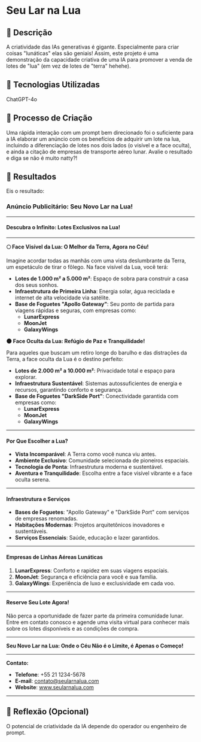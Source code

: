 # Seu Lar na Lua

## 📒 Descrição
A criatividade das IAs generativas é gigante. Especialmente para criar coisas "lunáticas" elas são geniais! Assim, este projeto é uma demonstração da capacidade criativa de uma IA para promover a venda de lotes de "lua" (em vez de lotes de "terra" hehehe).

## 🤖 Tecnologias Utilizadas
ChatGPT-4o

## 🧐 Processo de Criação
Uma rápida interação com um prompt bem direcionado foi o suficiente para a IA elaborar um anúncio com os benefícios de adquirir um lote na lua, incluindo a diferenciação de lotes nos dois lados (o visível e a face oculta), e ainda a citação de empresas de transporte aéreo lunar. Avalie o resultado e diga se não é muito natty?!

## 🚀 Resultados
Eis o resultado:

### Anúncio Publicitário: **Seu Novo Lar na Lua!**

---

#### **Descubra o Infinito: Lotes Exclusivos na Lua!**

---

**🌕 Face Visível da Lua: O Melhor da Terra, Agora no Céu!**

Imagine acordar todas as manhãs com uma vista deslumbrante da Terra, um espetáculo de tirar o fôlego. Na face visível da Lua, você terá:

- **Lotes de 1.000 m² a 5.000 m²**: Espaço de sobra para construir a casa dos seus sonhos.
- **Infraestrutura de Primeira Linha**: Energia solar, água reciclada e internet de alta velocidade via satélite.
- **Base de Foguetes "Apollo Gateway"**: Seu ponto de partida para viagens rápidas e seguras, com empresas como:
  - **LunarExpress**
  - **MoonJet**
  - **GalaxyWings**

**🌑 Face Oculta da Lua: Refúgio de Paz e Tranquilidade!**

Para aqueles que buscam um retiro longe do barulho e das distrações da Terra, a face oculta da Lua é o destino perfeito:

- **Lotes de 2.000 m² a 10.000 m²**: Privacidade total e espaço para explorar.
- **Infraestrutura Sustentável**: Sistemas autossuficientes de energia e recursos, garantindo conforto e segurança.
- **Base de Foguetes "DarkSide Port"**: Conectividade garantida com empresas como:
  - **LunarExpress**
  - **MoonJet**
  - **GalaxyWings**

---

#### **Por Que Escolher a Lua?**

- **Vista Incomparável**: A Terra como você nunca viu antes.
- **Ambiente Exclusivo**: Comunidade selecionada de pioneiros espaciais.
- **Tecnologia de Ponta**: Infraestrutura moderna e sustentável.
- **Aventura e Tranquilidade**: Escolha entre a face visível vibrante e a face oculta serena.

---

#### **Infraestrutura e Serviços**

- **Bases de Foguetes**: "Apollo Gateway" e "DarkSide Port" com serviços de empresas renomadas.
- **Habitações Modernas**: Projetos arquitetônicos inovadores e sustentáveis.
- **Serviços Essenciais**: Saúde, educação e lazer garantidos.

---

#### **Empresas de Linhas Aéreas Lunáticas**

1. **LunarExpress**: Conforto e rapidez em suas viagens espaciais.
2. **MoonJet**: Segurança e eficiência para você e sua família.
3. **GalaxyWings**: Experiência de luxo e exclusividade em cada voo.

---

#### **Reserve Seu Lote Agora!**

Não perca a oportunidade de fazer parte da primeira comunidade lunar. Entre em contato conosco e agende uma visita virtual para conhecer mais sobre os lotes disponíveis e as condições de compra.

---

**Seu Novo Lar na Lua: Onde o Céu Não é o Limite, é Apenas o Começo!**

---

**Contato:**
- **Telefone**: +55 21 1234-5678
- **E-mail**: contato@seularnalua.com
- **Website**: www.seularnalua.com

---

## 💭 Reflexão (Opcional)
O potencial de criatividade da IA depende do operador ou engenheiro de prompt.
